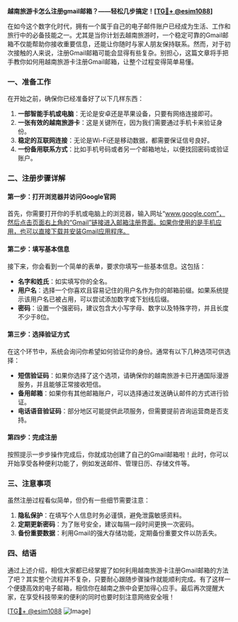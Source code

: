 **越南旅游卡怎么注册gmail邮箱？——轻松几步搞定！[[TG💪+ @esim1088](https://t.me/s/esim1088)]**

在如今这个数字化时代，拥有一个属于自己的电子邮件账户已经成为生活、工作和旅行中的必备技能之一。尤其是当你计划去越南旅游时，一个稳定可靠的Gmail邮箱不仅能帮助你接收重要信息，还能让你随时与家人朋友保持联系。然而，对于初次接触的人来说，注册Gmail邮箱可能会显得有些复杂。别担心，这篇文章将手把手教你如何用越南旅游卡注册Gmail邮箱，让整个过程变得简单易懂。

### 一、准备工作

在开始之前，确保你已经准备好了以下几样东西：

1. **一部智能手机或电脑**：无论是安卓还是苹果设备，只要有网络连接即可。
2. **一张有效的越南旅游卡**：这是关键所在，因为我们需要通过手机卡来验证身份。
3. **稳定的互联网连接**：无论是Wi-Fi还是移动数据，都需要保证信号良好。
4. **一份备用联系方式**：比如手机号码或者另一个邮箱地址，以便找回密码或验证账户。

### 二、注册步骤详解

#### 第一步：打开浏览器并访问Google官网

首先，你需要打开你的手机或电脑上的浏览器，输入网址“www.google.com”，然后点击页面右上角的“Gmail”链接进入邮箱注册界面。如果你使用的是手机应用，也可以直接下载并安装Gmail应用程序。

#### 第二步：填写基本信息

接下来，你会看到一个简单的表单，要求你填写一些基本信息。这包括：

- **名字和姓氏**：如实填写你的全名。
- **用户名**：选择一个你喜欢且容易记住的用户名作为你的邮箱前缀。如果系统提示该用户名已被占用，可以尝试添加数字或下划线后缀。
- **密码**：设置一个强密码，建议包含大小写字母、数字以及特殊字符，并且长度不少于8位。

#### 第三步：选择验证方式

在这个环节中，系统会询问你希望如何验证你的身份。通常有以下几种选项可供选择：

- **短信验证码**：如果你选择了这个选项，请确保你的越南旅游卡已开通国际漫游服务，并且能够正常接收短信。
- **备用邮箱**：如果你有其他邮箱账户，可以选择通过发送确认邮件的方式进行验证。
- **电话语音验证码**：部分地区可能提供此项服务，但需要提前咨询运营商是否支持。

#### 第四步：完成注册

按照提示一步步操作完成后，你就成功创建了自己的Gmail邮箱啦！此时，你可以开始享受各种便利功能了，例如发送邮件、管理日历、存储文件等。

### 三、注意事项

虽然注册过程看似简单，但仍有一些细节需要注意：

1. **隐私保护**：在填写个人信息时务必谨慎，避免泄露敏感资料。
2. **定期更新密码**：为了账号安全，建议每隔一段时间更换一次密码。
3. **备份重要数据**：利用Gmail的强大存储功能，定期备份重要文件以防丢失。

### 四、结语

通过上述介绍，相信大家都已经掌握了如何利用越南旅游卡注册Gmail邮箱的方法了吧？其实整个流程并不复杂，只要耐心跟随步骤操作就能顺利完成。有了这样一个便捷高效的电子邮箱，相信你在越南之旅中会更加得心应手。最后再次提醒大家，在享受科技带来的便利的同时也要时刻注意网络安全哦！

[[TG💪+ @esim1088](https://t.me/s/esim1088) ![Image](https://i.postimg.cc/4NQfJmqS/Snipaste-2025-05-13-00-14-12.png)]
